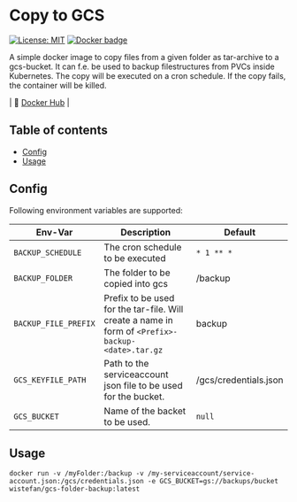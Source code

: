 # <a name="top"></a>Copy to GCS
[![License: MIT](https://img.shields.io/github/license/FIWARE/copy-to-gcs.svg)](https://opensource.org/licenses/MIT)
[![Docker badge](https://img.shields.io/docker/pulls/fiware/copy-to-gcs.svg)](https://hub.docker.com/r/fiware/copy-to-gcs/)


A simple docker image to copy files from a given folder as tar-archive to a gcs-bucket. It can f.e. be used to backup filestructures from PVCs inside
Kubernetes. The copy will be executed on a cron schedule. If the copy fails, the container will be killed.

| :whale: [Docker Hub](https://hub.docker.com/r/fiware/copy-to-gcs/) | 

## Table of contents
* [Config](#config)
* [Usage](#Usage)

## Config

Following environment variables are supported:


|  Env-Var | Description | Default |
| ----------------- | ----------------------------------------------- | ------------------------ |
| ```BACKUP_SCHEDULE```      | The cron schedule to be executed   |  ```* 1 ** *```  |                            
| ```BACKUP_FOLDER```        | The folder to be copied into gcs   |  /backup  |                            
| ```BACKUP_FILE_PREFIX``` | Prefix to be used for the tar-file. Will create a name in form of ```<Prefix>-backup-<date>.tar.gz```     |  backup   |
| ```GCS_KEYFILE_PATH``` | Path to the serviceaccount json file to be used for the bucket. | /gcs/credentials.json |
| ```GCS_BUCKET``` | Name of the backet to be used. | ```null``` |

## Usage

```docker run -v /myFolder:/backup -v /my-serviceaccount/service-account.json:/gcs/credentials.json -e GCS_BUCKET=gs://backups/bucket  wistefan/gcs-folder-backup:latest```

